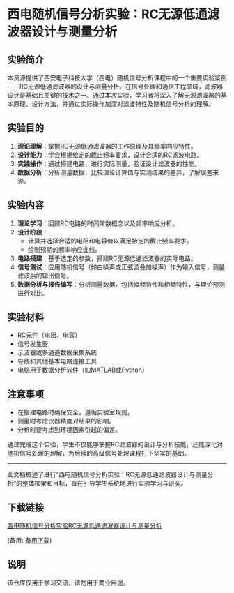 # 西电随机信号分析实验：RC无源低通滤波器设计与测量分析

## 实验简介

本资源提供了西安电子科技大学（西电）随机信号分析课程中的一个重要实验案例——RC无源低通滤波器的设计与测量分析。在信号处理和通信工程领域，滤波器设计是基础且关键的技术之一。通过本次实验，学习者将深入了解无源滤波器的基本原理、设计方法，并通过实际操作加深对滤波特性及随机信号分析的理解。

## 实验目的

1. **理论理解**：掌握RC无源低通滤波器的工作原理及其频率响应特性。
2. **设计能力**：学会根据给定的截止频率要求，设计合适的RC滤波电路。
3. **实践操作**：通过搭建电路，进行实际测量，验证设计滤波器的性能。
4. **数据分析**：分析测量数据，比较理论计算值与实测结果的差异，了解误差来源。

## 实验内容

1. **理论学习**：回顾RC电路的时间常数概念以及频率响应分析。
2. **设计阶段**：
   - 计算并选择合适的电阻和电容值以满足特定的截止频率要求。
   - 绘制预期的频率响应曲线。
3. **电路搭建**：基于选定的参数，搭建RC无源低通滤波器的实际电路。
4. **信号测试**：应用随机信号（如白噪声或正弦波叠加噪声）作为输入信号，测量滤波后的输出信号。
5. **数据分析与报告编写**：分析测量数据，包括幅频特性和相频特性，与理论预测进行对比。

## 实验材料

- RC元件（电阻、电容）
- 信号发生器
- 示波器或多通道数据采集系统
- 导线和其他基本电路连接工具
- 电脑用于数据分析软件（如MATLAB或Python）

## 注意事项

- 在搭建电路时确保安全，遵循实验室规则。
- 测量时考虑仪器精度对结果的影响。
- 分析时要考虑到环境因素引起的偏差。

通过完成这个实验，学生不仅能够掌握RC滤波器的设计与分析技能，还能深化对随机信号处理的理解，为后续的高级信号处理课程打下坚实的基础。

---

此文档概述了进行“西电随机信号分析实验：RC无源低通滤波器设计与测量分析”的整体框架和目标，旨在引导学生系统地进行实验学习与研究。

## 下载链接
[西电随机信号分析实验RC无源低通滤波器设计与测量分析](https://pan.quark.cn/s/0ebb126a184b) 

(备用: [备用下载](https://pan.baidu.com/s/1ABsCu8QkbRkd1_sK4QQBcw?pwd=1234))

## 说明

该仓库仅用于学习交流，请勿用于商业用途。
